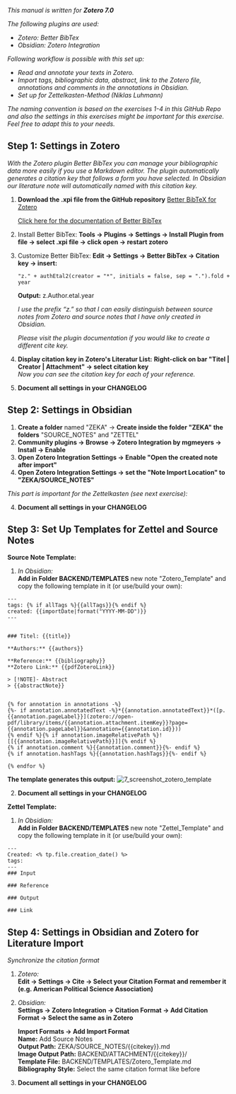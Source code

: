 
*This manual is written for **Zotero 7.0***

*The following plugins are used:*
- *Zotero: Better BibTex*
- *Obsidian: Zotero Integration*

*Following workflow is possible with this set up:*
- *Read and annotate your texts in Zotero.*
- *Import tags, bibliographic data, abstract, link to the Zotero file, annotations and comments in the annotations in Obsidian.*
- *Set up for Zettelkasten-Method (Niklas Luhmann)*

*The naming convention is based on the exercises 1-4 in this GitHub Repo and also the settings in this exercises might be important for this exercise. Feel free to adapt this to your needs.*

## Step 1: Settings in Zotero

*With the Zotero plugin Better BibTex you can manage your bibliographic data more easily if you use a Markdown editor. The plugin automatically generates a citation key that follows a form you have selected. In Obsidian our literature note will automatically named with this citation key.*

1. **Download the .xpi file from the GitHub repository** [Better BibTeX for Zotero](https://github.com/retorquere/zotero-better-bibtex/releases/tag/v7.0.17)

	[Click here for the documentation of Better BibTex](https://retorque.re/zotero-better-bibtex/index.html)

2. Install Better BibTex:
**Tools → Plugins → Settings → Install Plugin from file → select .xpi file → click open → restart zotero**

3. Customize Better BibTex:
**Edit → Settings → Better BibTex → Citation key → insert:**
	
	```
	"z." + authEtal2(creator = "*", initials = false, sep = ".").fold + year
	```
	**Output:** z.Author.etal.year
	
	*I use the prefix “z.” so that I can easily distinguish between source notes from Zotero and source notes that I have only created in Obsidian.*
	
	*Please visit the plugin documentation if you would like to create a different cite key.*

4. **Display citation key in Zotero's Literatur List:**
**Right-click on bar "Titel | Creator | Attachment" → select citation key** <br>
	*Now you can see the citation key for each of your reference.*

5. **Document all settings in your CHANGELOG**

## Step 2: Settings in Obsidian

1. **Create a folder** named "ZEKA" → **Create inside the folder "ZEKA" the folders** "SOURCE_NOTES" and "ZETTEL"
2. **Community plugins → Browse → Zotero Integration by mgmeyers → Install → Enable**
3. **Open Zotero Integration Settings → Enable "Open the created note after import"**
4. **Open Zotero Integration Settings → set the "Note Import Location" to "ZEKA/SOURCE_NOTES"**

*This part is important for the Zettelkasten (see next exercise):*



4. **Document all settings in your CHANGELOG**

## Step 3: Set Up Templates for Zettel and Source Notes

**Source Note Template:**

1. *In Obsidian:* <br>
	**Add in Folder BACKEND/TEMPLATES** new note "Zotero_Template" and copy the following template in it (or use/build your own):

```
---
tags: {% if allTags %}{{allTags}}{% endif %}
created: {{importDate|format("YYYY-MM-DD")}}
---


### Titel: {{title}}

**Authors:** {{authors}}

**Reference:** {{bibliography}}
**Zotero Link:** {{pdfZoteroLink}}

> [!NOTE]- Abstract
> {{abstractNote}}


{% for annotation in annotations -%} 
{%- if annotation.annotatedText -%}*{{annotation.annotatedText}}*([p.{{annotation.pageLabel}}](zotero://open-pdf/library/items/{{annotation.attachment.itemKey}}?page={{annotation.pageLabel}}&annotation={{annotation.id}}))
{% endif %}{% if annotation.imageRelativePath %}![[{{annotation.imageRelativePath}}]]{% endif %}
{% if annotation.comment %}{{annotation.comment}}{%- endif %} 
{% if annotation.hashTags %}{{annotation.hashTags}}{%- endif %} 

{% endfor %}
```

**The template generates this output:**
![7_screenshot_zotero_template](https://github.com/user-attachments/assets/2cfabc3e-0f57-4626-8091-70c1d1e7a70e)


2. **Document all settings in your CHANGELOG**


**Zettel Template:**

1. *In Obsidian:*<br>
	**Add in Folder BACKEND/TEMPLATES** new note "Zettel_Template" and copy the following template in it (or use/build your own):

```
---
Created: <% tp.file.creation_date() %>
tags:
---
### Input

### Reference

### Output

### Link

```

## Step 4: Settings in Obsidian and Zotero for Literature Import

*Synchronize the citation format*

1. *Zotero:* <br>
	**Edit → Settings → Cite → Select your Citation Format and remember it (e.g. American Political Science Association)**

2. *Obsidian:* <br>
	**Settings → Zotero Integration → Citation Format → Add Citation Format → Select the same as in Zotero**

	**Import Formats → Add Import Format** <br>
		**Name:** Add Source Notes <br>
		**Output Path:** ZEKA/SOURCE_NOTES/{{citekey}}.md <br>
		**Image Output Path:** BACKEND/ATTACHMENT/{{citekey}}/ <br>
		**Template File:** BACKEND/TEMPLATES/Zotero_Template.md <br>
		**Bibliography Style:** Select the same citation format like before <br>

3. **Document all settings in your CHANGELOG**


